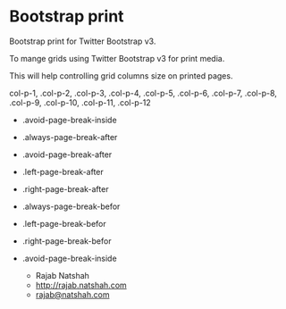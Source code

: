 Bootstrap print
====================

 Bootstrap print for Twitter Bootstrap v3.
 
 To mange grids using Twitter Bootstrap v3 for print media.
 
 This will help controlling grid columns size on printed pages.
 
  col-p-1,
 .col-p-2,
 .col-p-3,
 .col-p-4,
 .col-p-5,
 .col-p-6,
 .col-p-7,
 .col-p-8,
 .col-p-9,
 .col-p-10,
 .col-p-11,
 .col-p-12
 
 - .avoid-page-break-inside
 
 - .always-page-break-after
 - .avoid-page-break-after
 - .left-page-break-after
 - .right-page-break-after
 
 - .always-page-break-befor
 - .left-page-break-befor
 - .right-page-break-befor
 - .avoid-page-break-inside
 
 
   - Rajab Natshah
   - http://rajab.natshah.com
   - rajab@natshah.com
